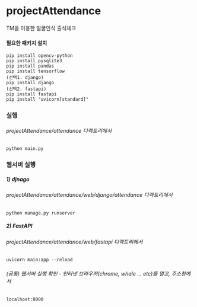 # projectAttendance
TM을 이용한 얼굴인식 출석체크

#### 필요한 패키지 설치
    pip install opencv-python
    pip install pysqlite3
    pip install pandas
    pip install tensorflow
    (선택1. django)
    pip install django
    (선택2. fastapi)
    pip install fastapi
    pip install "uvicorn[standard]"

### 실행
###### projectAttendance/attendance 디렉토리에서
    python main.py

### 웹서버 실행
##### 1) djnago
###### projectAttendance/attendance/web/django/attendance 디렉토리에서
    python manage.py runserver

##### 2) FastAPI
###### projectAttendance/attendance/web/fastapi 디렉토리에서
    uvicorn main:app --reload
    
###### (공통) 웹서버 실행 확인 - 인터넷 브라우저(chrome, whale ... etc)를 열고, 주소창에서
    localhost:8000